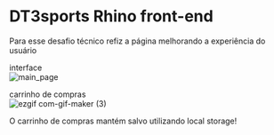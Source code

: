 # DT3sports Rhino front-end

Para esse desafio técnico refiz a página melhorando a experiência do usuário

interface  
![main_page](https://user-images.githubusercontent.com/57713413/148666939-9fbf2024-d242-4676-95bd-b77a2934d5d6.png)


carrinho de compras  
![ezgif com-gif-maker (3)](https://user-images.githubusercontent.com/57713413/148666978-7829937b-3a53-481a-9b91-90e5e058ff15.gif)


O carrinho de compras mantém salvo utilizando local storage!
